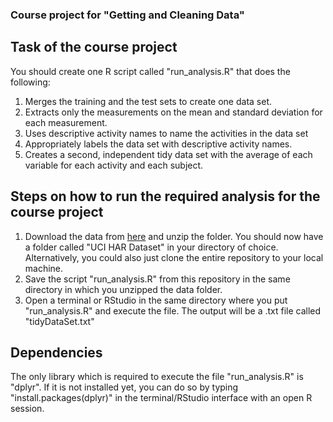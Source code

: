 ### Course project for "Getting and Cleaning Data"

## Task of the course project

You should create one R script called "run_analysis.R" that does the following:

1. Merges the training and the test sets to create one data set.
2. Extracts only the measurements on the mean and standard deviation for each measurement.
3. Uses descriptive activity names to name the activities in the data set
4. Appropriately labels the data set with descriptive activity names.
5. Creates a second, independent tidy data set with the average of each variable for each activity and each subject.

## Steps on how to run the required analysis for the course project

1. Download the data from [here](https://d396qusza40orc.cloudfront.net/getdata%2Fprojectfiles%2FUCI%20HAR%20Dataset.zip) and unzip the folder. You should now have a folder called "UCI HAR Dataset" in your directory of choice. Alternatively, you could also just clone the entire repository to your local machine.
2. Save the script "run_analysis.R" from this repository in the same directory in which you unzipped the data folder.
3. Open a terminal or RStudio in the same directory where you put "run_analysis.R" and execute the file. The output will be a .txt file called "tidyDataSet.txt"

## Dependencies

The only library which is required to execute the file "run_analysis.R" is "dplyr". If it is not installed yet, you can do so by typing "install.packages(dplyr)" in the terminal/RStudio interface with an open R session.
